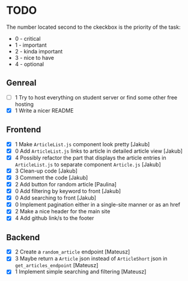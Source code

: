 # TODO

The number located second to the ckeckbox is the priority of the task: 

 - 0 - critical
 - 1 - important
 - 2 - kinda important 
 - 3 - nice to have
 - 4 - optional

## Genreal
- [ ] 1 Try to host everything on student server or find some other free hosting
- [x] 1 Write a nicer README

## Frontend
- [x] 1 Make `ArticleList.js` component look pretty [Jakub]
- [x] 0 Add `ArticleList.js` links to article in detailed article view [Jakub]
- [x] 4 Possibly refactor the part that displays the article entries in `ArticleList.js` to separate component `Article.js` [Jakub]
- [x] 3 Clean-up code [Jakub]
- [x] 3 Comment the code [Jakub]
- [x] 2 Add button for random article [Paulina]
- [x] 0 Add filtering by keyword to front [Jakub]
- [x] 0 Add searching to front [Jakub]
- [x] 0 Implement pagination either in a single-site manner or as an href
- [x] 2 Make a nice header for the main site
- [x] 4 Add github link/s to the footer

## Backend
- [x] 2 Create a `random_article` endpoint [Mateusz]
- [x] 3 Maybe return a `Article` json instead of `ArticleShort` json in `get_articles_endpoint` [Mateusz]
- [x] 1 Implement simple searching and filtering [Mateusz]
